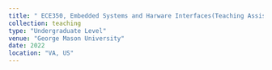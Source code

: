 ```yaml
---
title: " ECE350, Embedded Systems and Harware Interfaces(Teaching Assistant)"
collection: teaching
type: "Undergraduate Level"
venue: "George Mason University"
date: 2022
location: "VA, US"
---
```



